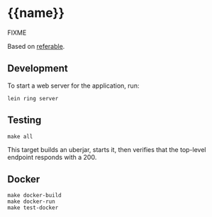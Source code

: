 # {{name}}

FIXME

Based on [referable](https://www.github.com/bobbyno/referable).

## Development

To start a web server for the application, run:

    lein ring server

## Testing

    make all

This target builds an uberjar, starts it, then verifies that the top-level endpoint responds with a 200.

## Docker

    make docker-build
    make docker-run
    make test-docker
